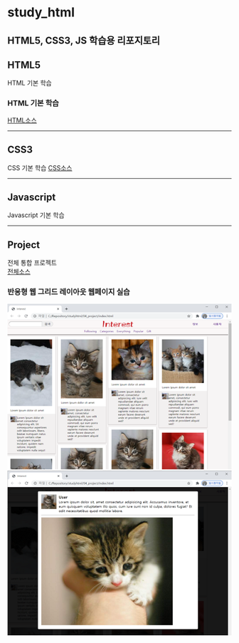 # study_html
HTML5, CSS3, JS 학습용 리포지토리
--------------------------------

## HTML5

HTML 기본 학습

### HTML 기본 학습

[HTML소스](https://github.com/sumin2123/StudyHtml/tree/main/01_HTML)

---------------------------------

## CSS3

CSS 기본 학습 [CSS소스](https://github.com/sumin2123/StudyHtml/tree/main/02_CSS)

----------------------------------

## Javascript

Javascript 기본 학습

----------------------------------

## Project

전체 통합 프로젝트<br>
[전체소스](https://github.com/sumin2123/StudyHtml/tree/main/04_project)


### 반응형 웹 그리드 레이아웃 웹페이지 실습

![결과1](https://github.com/sumin2123/StudyHtml/blob/main/ref_images/result01.png?raw=true"전체레이아웃")
![결과2](https://github.com/sumin2123/StudyHtml/blob/main/ref_images/result02.png?raw=true"팝업레이아웃")
